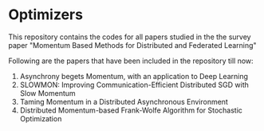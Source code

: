 # Optimizers
This repository contains the codes for all papers studied in the the survey paper "Momentum Based Methods for Distributed and Federated Learning"

Following are the papers that have been included in the repository till now:
1. Asynchrony begets Momentum, with an application to Deep Learning
2. SLOWMON: Improving Communication-Efficient Distributed SGD with Slow Momentum
4. Taming Momentum in a Distributed Asynchronous Environment
5. Distributed Momentum-based Frank-Wolfe Algorithm for Stochastic Optimization
